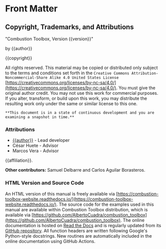 # Front Matter

## Copyright, Trademarks, and Attributions

"Combustion Toolbox, Version {{version}}"

by {{author}}

{{copyright}}

All rights reserved. This material may be copied or distributed only
subject to the terms and conditions set forth in the `Creative Commons
Attribution-Noncommercial-Share Alike 4.0 United States License`
[https://creativecommons.org/licenses/by-nc-sa/4.0/](https://creativecommons.org/licenses/by-nc-sa/4.0/). You must
give the original author credit. You may not use this work for
commercial purposes.  If you alter, transform, or build upon this
work, you may distribute the resulting work only under the same or
similar license to this one.

```{note}
**This document is in a state of continuous development and you are examining a snapshot in time.**
```

### Attributions

* [{{author}}](https://acuadralara.com/) - Lead developer
* César Huete - Advisor
* Marcos Vera - Advisor
  
{{affiliation}}.

**Other contributors:**
Samuel Delbarre and  Carlos Aguilar Borasteros.


### HTML Version and Source Code

An HTML version of this manual is freely available via [https://combustion-toolbox-website.readthedocs.io/](https://combustion-toolbox-website.readthedocs.io/). The source code for the examples used in this manual are available within Combustion Toolbox distribution, which is available via [https://github.com/AlbertoCuadra/combustion_toolbox](https://github.com/AlbertoCuadra/combustion_toolbox). The online documentation is hosted on [Read the Docs](https://combustion-toolbox-website.readthedocs.io) and is regularly updated from its [GitHub repository](https://github.com/AlbertoCuadra/combustion_toolbox_website). All function headers are written following Google's Python-style docstrings. New routines are automatically included in the online documentation using GitHub Actions.
